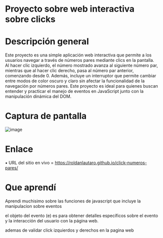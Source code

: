 # Proyecto sobre web interactiva sobre clicks

# Descripción general

Este proyecto es una simple aplicación web interactiva que permite a los usuarios navegar a través de números pares mediante clics en la pantalla. 
Al hacer clic izquierdo, el número mostrado avanza al siguiente número par, mientras que al hacer clic derecho, pasa al número par anterior, comenzando desde 0.
Además, incluye un interruptor que permite cambiar entre modos de color oscuro y claro sin afectar la funcionalidad de la navegación por números pares.
Este proyecto es ideal para quienes buscan entender y practicar el manejo de eventos en JavaScript junto con la manipulación dinámica del DOM.

# Captura de pantalla

![image](https://github.com/user-attachments/assets/fedc1d77-1136-4bff-8d80-d461e350fe1b)



# Enlace

▪︎ URL del sitio en vivo =  https://roldanlautaro.github.io/click-numeros-pares/


# Que aprendí

Aprendi muchisimo sobre las funciones de javascript que incluye la manipulacion sobre eventos 

el objeto del evento (e) es para obtener detalles específicos sobre el evento y la interacción del usuario con la página web.

ademas de validar click izquierdos y derechos en la pagina web
